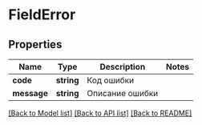# FieldError

## Properties
Name | Type | Description | Notes
------------ | ------------- | ------------- | -------------
**code** | **string** | Код ошибки | 
**message** | **string** | Описание ошибки | 

[[Back to Model list]](../../README.md#documentation-for-models) [[Back to API list]](../../README.md#documentation-for-api-endpoints) [[Back to README]](../../README.md)

